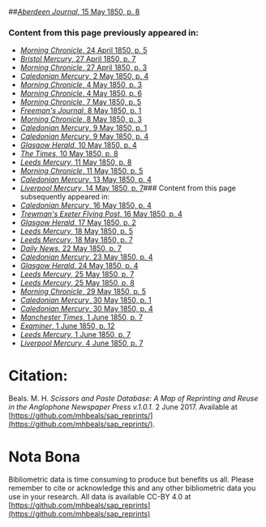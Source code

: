 ##[*Aberdeen Journal*, 15 May 1850, p. 8](https://mhbeals.github.io/sap_html/Aberdeen-Journal/Aberdeen-Journal-15-May-1850-p-8)

### Content from this page previously appeared in:
+ [*Morning Chronicle*, 24 April 1850, p. 5](https://mhbeals.github.io/sap_html/Morning-Chronicle/Morning-Chronicle-24-April-1850-p-5)
+ [*Bristol Mercury*, 27 April 1850, p. 7](https://mhbeals.github.io/sap_html/Bristol-Mercury/Bristol-Mercury-27-April-1850-p-7)
+ [*Morning Chronicle*, 27 April 1850, p. 3](https://mhbeals.github.io/sap_html/Morning-Chronicle/Morning-Chronicle-27-April-1850-p-3)
+ [*Caledonian Mercury*, 2 May 1850, p. 4](https://mhbeals.github.io/sap_html/Caledonian-Mercury/Caledonian-Mercury-2-May-1850-p-4)
+ [*Morning Chronicle*, 4 May 1850, p. 3](https://mhbeals.github.io/sap_html/Morning-Chronicle/Morning-Chronicle-4-May-1850-p-3)
+ [*Morning Chronicle*, 4 May 1850, p. 6](https://mhbeals.github.io/sap_html/Morning-Chronicle/Morning-Chronicle-4-May-1850-p-6)
+ [*Morning Chronicle*, 7 May 1850, p. 5](https://mhbeals.github.io/sap_html/Morning-Chronicle/Morning-Chronicle-7-May-1850-p-5)
+ [*Freeman's Journal*, 8 May 1850, p. 1](https://mhbeals.github.io/sap_html/Freeman's-Journal/Freeman's-Journal-8-May-1850-p-1)
+ [*Morning Chronicle*, 8 May 1850, p. 3](https://mhbeals.github.io/sap_html/Morning-Chronicle/Morning-Chronicle-8-May-1850-p-3)
+ [*Caledonian Mercury*, 9 May 1850, p. 1](https://mhbeals.github.io/sap_html/Caledonian-Mercury/Caledonian-Mercury-9-May-1850-p-1)
+ [*Caledonian Mercury*, 9 May 1850, p. 4](https://mhbeals.github.io/sap_html/Caledonian-Mercury/Caledonian-Mercury-9-May-1850-p-4)
+ [*Glasgow Herald*, 10 May 1850, p. 4](https://mhbeals.github.io/sap_html/Glasgow-Herald/Glasgow-Herald-10-May-1850-p-4)
+ [*The Times*, 10 May 1850, p. 8](https://mhbeals.github.io/sap_html/The-Times/The-Times-10-May-1850-p-8)
+ [*Leeds Mercury*, 11 May 1850, p. 8](https://mhbeals.github.io/sap_html/Leeds-Mercury/Leeds-Mercury-11-May-1850-p-8)
+ [*Morning Chronicle*, 11 May 1850, p. 5](https://mhbeals.github.io/sap_html/Morning-Chronicle/Morning-Chronicle-11-May-1850-p-5)
+ [*Caledonian Mercury*, 13 May 1850, p. 4](https://mhbeals.github.io/sap_html/Caledonian-Mercury/Caledonian-Mercury-13-May-1850-p-4)
+ [*Liverpool Mercury*, 14 May 1850, p. 7](https://mhbeals.github.io/sap_html/Liverpool-Mercury/Liverpool-Mercury-14-May-1850-p-7)### Content from this page subsequently appeared in:
+ [*Caledonian Mercury*, 16 May 1850, p. 4](https://mhbeals.github.io/sap_html/Caledonian-Mercury/Caledonian-Mercury-16-May-1850-p-4)
+ [*Trewman's Exeter Flying Post*, 16 May 1850, p. 4](https://mhbeals.github.io/sap_html/Trewman's-Exeter-Flying-Post/Trewman's-Exeter-Flying-Post-16-May-1850-p-4)
+ [*Glasgow Herald*, 17 May 1850, p. 2](https://mhbeals.github.io/sap_html/Glasgow-Herald/Glasgow-Herald-17-May-1850-p-2)
+ [*Leeds Mercury*, 18 May 1850, p. 5](https://mhbeals.github.io/sap_html/Leeds-Mercury/Leeds-Mercury-18-May-1850-p-5)
+ [*Leeds Mercury*, 18 May 1850, p. 7](https://mhbeals.github.io/sap_html/Leeds-Mercury/Leeds-Mercury-18-May-1850-p-7)
+ [*Daily News*, 22 May 1850, p. 7](https://mhbeals.github.io/sap_html/Daily-News/Daily-News-22-May-1850-p-7)
+ [*Caledonian Mercury*, 23 May 1850, p. 4](https://mhbeals.github.io/sap_html/Caledonian-Mercury/Caledonian-Mercury-23-May-1850-p-4)
+ [*Glasgow Herald*, 24 May 1850, p. 4](https://mhbeals.github.io/sap_html/Glasgow-Herald/Glasgow-Herald-24-May-1850-p-4)
+ [*Leeds Mercury*, 25 May 1850, p. 7](https://mhbeals.github.io/sap_html/Leeds-Mercury/Leeds-Mercury-25-May-1850-p-7)
+ [*Leeds Mercury*, 25 May 1850, p. 8](https://mhbeals.github.io/sap_html/Leeds-Mercury/Leeds-Mercury-25-May-1850-p-8)
+ [*Morning Chronicle*, 29 May 1850, p. 5](https://mhbeals.github.io/sap_html/Morning-Chronicle/Morning-Chronicle-29-May-1850-p-5)
+ [*Caledonian Mercury*, 30 May 1850, p. 1](https://mhbeals.github.io/sap_html/Caledonian-Mercury/Caledonian-Mercury-30-May-1850-p-1)
+ [*Caledonian Mercury*, 30 May 1850, p. 4](https://mhbeals.github.io/sap_html/Caledonian-Mercury/Caledonian-Mercury-30-May-1850-p-4)
+ [*Manchester Times*, 1 June 1850, p. 7](https://mhbeals.github.io/sap_html/Manchester-Times/Manchester-Times-1-June-1850-p-7)
+ [*Examiner*, 1 June 1850, p. 12](https://mhbeals.github.io/sap_html/Examiner/Examiner-1-June-1850-p-12)
+ [*Leeds Mercury*, 1 June 1850, p. 7](https://mhbeals.github.io/sap_html/Leeds-Mercury/Leeds-Mercury-1-June-1850-p-7)
+ [*Liverpool Mercury*, 4 June 1850, p. 7](https://mhbeals.github.io/sap_html/Liverpool-Mercury/Liverpool-Mercury-4-June-1850-p-7)
                    
# Citation: 

Beals. M. H. *Scissors and Paste Database: A Map of Reprinting and Reuse in the Anglophone Newspaper Press v.1.0.1.* 2 June 2017. Available at [https://github.com/mhbeals/sap_reprints/](https://github.com/mhbeals/sap_reprints/). 
                    
# Nota Bona

Bibliometric data is time consuming to produce but benefits us all. Please remember to cite or acknowledge this and any other bibliometric data you use in your research. All data is available CC-BY 4.0 at [https://github.com/mhbeals/sap_reprints](https://github.com/mhbeals/sap_reprints)